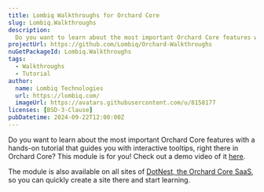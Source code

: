 ```yaml
---
title: Lombiq Walkthroughs for Orchard Core
slug: Lombiq.Walkthroughs
description:
  Do you want to learn about the most important Orchard Core features with a hands-on tutorial that guides you with interactive tooltips, right there in Orchard Core? This module is for you!
projectUrl: https://github.com/Lombiq/Orchard-Walkthroughs
nuGetPackageId: Lombiq.Walkthroughs
tags:
  - Walkthroughs
  - Tutorial
author:
  name: Lombiq Technologies
  url: https://lombiq.com/
  imageUrl: https://avatars.githubusercontent.com/u/8158177
licenses: [BSD-3-Clause]
pubDatetime: 2024-09-22T12:00:00Z
---
```


Do you want to learn about the most important Orchard Core features with a hands-on tutorial that guides you with interactive tooltips, right there in Orchard Core? This module is for you! Check out a demo video of it [here](https://www.youtube.com/watch?v=mWfngBADvX0).

The module is also available on all sites of [DotNest, the Orchard Core SaaS](https://dotnest.com/), so you can quickly create a site there and start learning.